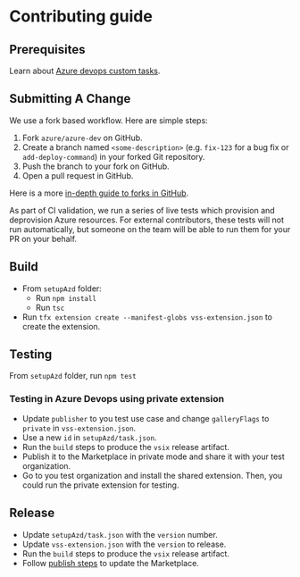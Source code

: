 # Contributing guide

## Prerequisites

Learn about [Azure devops custom tasks](https://learn.microsoft.com/azure/devops/extend/develop/add-build-task?view=azure-devops). 

## Submitting A Change

We use a fork based workflow. Here are simple steps:

1. Fork `azure/azure-dev` on GitHub.
2. Create a branch named `<some-description>` (e.g. `fix-123` for a bug fix or `add-deploy-command`) in your forked Git
   repository.
3. Push the branch to your fork on GitHub.
4. Open a pull request in GitHub.

Here is a more [in-depth guide to forks in GitHub](https://guides.github.com/activities/forking/).

As part of CI validation, we run a series of live tests which provision and deprovision Azure resources. For external
contributors, these tests will not run automatically, but someone on the team will be able to run them for your PR on your
behalf.

## Build

- From `setupAzd` folder:
  - Run `npm install` 
  - Run `tsc`
- Run `tfx extension create --manifest-globs vss-extension.json` to create the extension.

## Testing

From `setupAzd` folder, run `npm test`

### Testing in Azure Devops using private extension

- Update `publisher` to you test use case and change `galleryFlags` to `private` in `vss-extension.json`.
- Use a new `id` in `setupAzd/task.json`.
- Run the `build` steps to produce the `vsix` release artifact.
- Publish it to the Marketplace in private mode and share it with your test organization. 
- Go to you test organization and install the shared extension. Then, you could run the private extension for testing. 

## Release

- Update `setupAzd/task.json` with the `version` number.
- Update `vss-extension.json` with the `version` to release.
- Run the `build` steps to produce the `vsix` release artifact.
- Follow [publish steps](https://learn.microsoft.com/azure/devops/extend/develop/add-build-task?view=azure-devops#5-publish-your-extension) to update the Marketplace.
